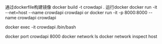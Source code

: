 通过dockerfile构建镜像
docker build -t crowdapi .
运行docker
docker run -it --net=host --name crowdapi crowdapi
or
docker run -it -p 8000:8000 --name crowdapi crowdapi

docker exec -it crowdapi /bin/bash


docker port crowdapi 8000
docker network ls
docker network inspect host
